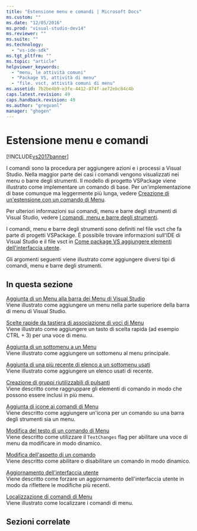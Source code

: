 ```yaml
---
title: "Estensione menu e comandi | Microsoft Docs"
ms.custom: ""
ms.date: "12/05/2016"
ms.prod: "visual-studio-dev14"
ms.reviewer: ""
ms.suite: ""
ms.technology: 
  - "vs-ide-sdk"
ms.tgt_pltfrm: ""
ms.topic: "article"
helpviewer_keywords: 
  - "menu, le attività comuni"
  - "Package VS, attività di menu"
  - "file. vsct, attività comuni di menu"
ms.assetid: 7b2be4b9-e3fe-4412-874f-ae72ebc84c4b
caps.latest.revision: 49
caps.handback.revision: 49
ms.author: "gregvanl"
manager: "ghogen"
---
```

# Estensione menu e comandi
[!INCLUDE[vs2017banner](../code-quality/includes/vs2017banner.md)]

I comandi sono la procedura per aggiungere azioni e i processi a Visual Studio. Nella maggior parte dei casi i comandi vengono visualizzati nei menu o barre degli strumenti. Il modello di progetto VSPackage viene illustrato come implementare un comando di base. Per un'implementazione di base comunque ma leggermente più lunga, vedere [Creazione di un'estensione con un comando di Menu](../extensibility/creating-an-extension-with-a-menu-command.md).  
  
 Per ulteriori informazioni sui comandi, menu e barre degli strumenti di Visual Studio, vedere [I comandi, menu e barre degli strumenti](../extensibility/internals/commands-menus-and-toolbars.md).  
  
 I comandi, menu e barre degli strumenti sono definiti nel file vsct che fa parte di progetti VSPackage. È possibile trovare informazioni sull'IDE di Visual Studio e il file vsct in [Come package VS aggiungere elementi dell'interfaccia utente](../extensibility/internals/how-vspackages-add-user-interface-elements.md).  
  
 Gli argomenti seguenti viene illustrato come aggiungere diversi tipi di comandi, menu e barre degli strumenti.  
  
## In questa sezione  
 [Aggiunta di un Menu alla barra dei Menu di Visual Studio](../extensibility/adding-a-menu-to-the-visual-studio-menu-bar.md)  
 Viene illustrato come aggiungere un menu nella parte superiore della barra di menu di Visual Studio.  
  
 [Scelte rapide da tastiera di associazione di voci di Menu](../extensibility/binding-keyboard-shortcuts-to-menu-items.md)  
 Viene illustrato come aggiungere un tasto di scelta rapida \(ad esempio CTRL \+ 3\) per una voce di menu.  
  
 [Aggiunta di un sottomenu a un Menu](../extensibility/adding-a-submenu-to-a-menu.md)  
 Viene illustrato come aggiungere un sottomenu al menu principale.  
  
 [Aggiunta di una più recente di elenco a un sottomenu usati](../extensibility/adding-a-most-recently-used-list-to-a-submenu.md)  
 Viene illustrato come aggiungere un elenco usati di recente.  
  
 [Creazione di gruppi riutilizzabili di pulsanti](../extensibility/creating-reusable-groups-of-buttons.md)  
 Viene descritto come raggruppare gli elementi di comando in modo che possono essere inclusi in più menu.  
  
 [Aggiunta di icone ai comandi di Menu](../extensibility/adding-icons-to-menu-commands.md)  
 Viene descritto come aggiungere un'icona per un comando su una barra degli strumenti sia un menu.  
  
 [Modifica del testo di un comando di Menu](../extensibility/changing-the-text-of-a-menu-command.md)  
 Viene descritto come utilizzare il `TextChanges` flag per abilitare una voce di menu da modificare in modo dinamico.  
  
 [Modifica dell'aspetto di un comando](../extensibility/changing-the-appearance-of-a-command.md)  
 Viene descritto come abilitare o disabilitare un comando in modo dinamico.  
  
 [Aggiornamento dell'interfaccia utente](../extensibility/updating-the-user-interface.md)  
 Viene descritto come forzare un aggiornamento dell'interfaccia utente in modo da riflettere le modifiche più recenti.  
  
 [Localizzazione di comandi di Menu](../extensibility/localizing-menu-commands.md)  
 Viene illustrato come localizzare i comandi di menu.  
  
## Sezioni correlate